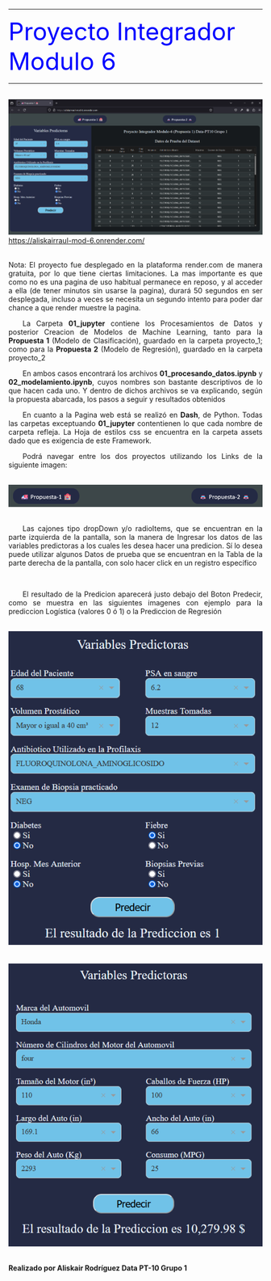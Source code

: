 <hr>
<font color=blue size=10>Proyecto Integrador Modulo 6</font>
<hr>
<br>
<img src='assets/pantalla.png'><br>
<a href="https://aliskairraul-mod-6.onrender.com/">https://aliskairraul-mod-6.onrender.com/</a>
<br>
<br>
<p style="text-align: justify">
Nota: El proyecto fue desplegado en la plataforma render.com de manera gratuita, por lo que tiene ciertas limitaciones.  La mas importante es que como no es una pagina de uso habitual permanece en reposo, y al acceder a ella (de tener minutos sin usarse la pagina), durará 50 segundos en ser desplegada, incluso a veces se necesita un segundo intento para poder dar chance a que render muestre la pagina.
</p>

<p style="text-align: justify; text-indent: 2em;">
La Carpeta <strong>01_jupyter</strong> contiene los Procesamientos de Datos y posterior  Creacion de Modelos de Machine Learning, tanto para la <strong>Propuesta 1</strong> (Modelo de Clasificación), guardado en la carpeta proyecto_1; como para la <strong>Propuesta 2</strong> (Modelo de Regresión), guardado en la carpeta proyecto_2 
</p>

<p style="text-align: justify; text-indent: 2em;">
En ambos casos encontrará los archivos <strong>01_procesando_datos.ipynb</strong> y <strong>02_modelamiento.ipynb</strong>, cuyos nombres son bastante descriptivos de lo que hacen cada uno. Y dentro de dichos archivos se va explicando, según la propuesta abarcada, los pasos a seguir y resultados obtenidos 
</p>

<p style="text-align: justify; text-indent: 2em;">
En cuanto a la Pagina web está se realizó en <strong>Dash</strong>, de Python. Todas las carpetas exceptuando <strong>01_jupyter</strong> contentienen lo que cada nombre de carpeta refleja.  La Hoja de estilos css se encuentra en la carpeta assets dado que es exigencia de este Framework.  
</p>

<p style="text-align: justify; text-indent: 2em;">
Podrá navegar entre los dos proyectos utilizando los Links de la siguiente imagen:
</p>
<br>
<img src='assets/links.png'><br>
<br>
<p style="text-align: justify; text-indent: 2em;">
Las cajones tipo dropDown y/o radioItems, que se encuentran en la parte izquierda de la pantalla, son la manera de Ingresar los datos de las variables predictoras a los cuales les desea hacer una predicion.  Sí lo desea puede utilizar algunos Datos de prueba que se encuentran en la Tabla de la parte derecha de la pantalla, con solo hacer click en un registro específico 
</p>
<br>
<p style="text-align: justify; text-indent: 2em;">
El resultado de la Predicion aparecerá justo debajo del Boton Predecir, como se muestra en las siguientes imagenes con ejemplo para la prediccion Logística (valores 0 ó 1) o la Prediccion de Regresión
</p>
<br>
<img src='assets/predecir_1.png'><br>
<br>
<br>
<img src='assets/predecir_2.png'><br>
<br>
<p style="text-align: justify">
<strong>Realizado por Aliskair Rodríguez Data PT-10 Grupo 1</strong>
</p>
